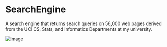 # SearchEngine
A search engine that returns search queries on 56,000 web pages derived from the UCI CS, Stats, and Informatics Departments at my university.

![image](https://user-images.githubusercontent.com/78995083/164591140-7efaa908-767b-4ef7-baf5-a44af602624d.png)
